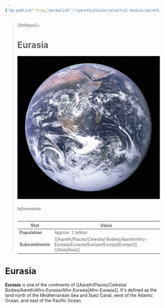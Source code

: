 ```yaml
---
{"dg-publish":true,"permalink":"/aareth/places/celestial-bodies/aareth/afro-eurasia/eurasia/eurasia/"}
---
```



> [!infobox]+
> # Eurasia
> ![earth.jpg|250](/img/user/media/earth.jpg)
> ###### Information
> | Stat | Value |
> | ---- | ---- |
> | **Population** | Approx. 1 billion |
> | **Subcontinents** | [[Aareth/Places/Celestial Bodies/Aareth/Afro-Eurasia/Eurasia/Europe/Europe\|Europe]], [[Asia\|Asia]] |
# Eurasia
**Eurasia** is one of the continents of [[Aareth/Places/Celestial Bodies/Aareth/Afro-Eurasia/Afro-Eurasia\|Afro-Eurasia]]. It's defined as the land north of the Mediterranean Sea and Suez Canal, west of the Atlantic Ocean, and east of the Pacific Ocean.  